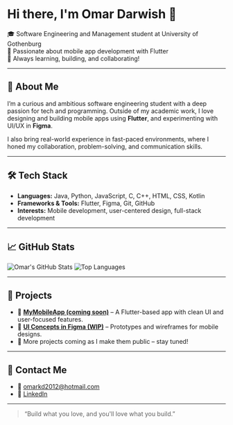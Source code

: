 # Hi there, I'm Omar Darwish 👋

🎓 Software Engineering and Management student at University of Gothenburg  
📱 Passionate about mobile app development with Flutter  
🧠 Always learning, building, and collaborating!

---

## 🚀 About Me

I’m a curious and ambitious software engineering student with a deep passion for tech and programming. Outside of my academic work, I love designing and building mobile apps using **Flutter**, and experimenting with UI/UX in **Figma**.

I also bring real-world experience in fast-paced environments, where I honed my collaboration, problem-solving, and communication skills.

---

## 🛠️ Tech Stack

- **Languages:** Java, Python, JavaScript, C, C++, HTML, CSS, Kotlin  
- **Frameworks & Tools:** Flutter, Figma, Git, GitHub  
- **Interests:** Mobile development, user-centered design, full-stack development

---

## 📈 GitHub Stats

![Omar's GitHub Stats](https://github-readme-stats.vercel.app/api?username=Omar-darw&show_icons=true&theme=radical)
![Top Languages](https://github-readme-stats.vercel.app/api/top-langs/?username=Omar-darw&layout=compact&theme=radical)

---

## 📱 Projects

- 🔧 **[MyMobileApp (coming soon)](#)** – A Flutter-based app with clean UI and user-focused features.
- 🎨 **[UI Concepts in Figma (WIP)](#)** – Prototypes and wireframes for mobile designs.
- 📂 More projects coming as I make them public – stay tuned!

---

## 💬 Contact Me

- 📧 [omarkd2012@hotmail.com](mailto:omarkd2012@hotmail.com)
- 💼 [LinkedIn](https://www.linkedin.com)

---

> “Build what you love, and you'll love what you build.”


